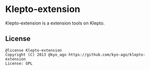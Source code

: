 Klepto-extension
=======

Klepto-extension is a extension tools on Klepto.

License
-------

	@license Klepto-extension
	Copyright (C) 2013 @kyo_ago https://github.com/kyo-ago/klepto-extension
	License: GPL
